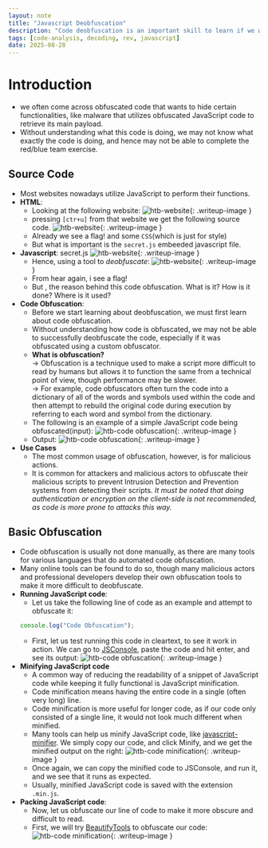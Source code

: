 ```yaml
---
layout: note
title: "Javascript Deobfuscation"
description: "Code deobfuscation is an important skill to learn if we want to be skilled in code analysis and reverse engineering."
tags: [code-analysis, decoding, rev, javascript]
date: 2025-08-28
---
```


# Introduction
- we often come across obfuscated code that wants to hide certain functionalities, like malware that utilizes obfuscated JavaScript code to retrieve its main payload. 
-  Without understanding what this code is doing, we may not know what exactly the code is doing, and hence may not be able to complete the red/blue team exercise.

## Source Code
- Most websites nowadays utilize JavaScript to perform their functions. 
- **HTML**:
    - Looking at the following website:
    ![htb-website](/assets/img/js-src-code.PNG){: .writeup-image }
    - pressing `[ctr+u]` from that website we get the following source code.
    ![htb-website](/assets/img/js-src-code(1).PNG){: .writeup-image }
    - Already we see a flag! and some `CSS`(which is just for style)
    - But what is important is the `secret.js` embeeded javascript file.
- **Javascript**: secret.js
    ![htb-website](/assets/img/js-src-code(2).PNG){: .writeup-image }
    - Hence, using a tool to *deobfuscate*:
    ![htb-website](/assets/img/js-src-code(3).PNG){: .writeup-image }
    - From hear again, i see a flag!
    - But , the reason behind this code obfuscation. What is it? How is it done? Where is it used?
- **Code Obfuscation**:
    - Before we start learning about deobfuscation, we must first learn about code obfuscation.
    - Without understanding how code is obfuscated, we may not be able to successfully deobfuscate the code, especially if it was obfuscated using a custom obfuscator.
    - **What is obfuscation?** <br>
    -> Obfuscation is a technique used to make a script more difficult to read by humans but allows it to function the same from a technical point of view, though performance may be slower.<br>
    -> For example, code obfuscators often turn the code into a dictionary of all of the words and symbols used within the code and then attempt to rebuild the original code during execution by referring to each word and symbol from the dictionary. 
    - The following is an example of a simple JavaScript code being obfuscated(input):
    ![htb-code obfuscation](/assets/img/js-src-code(4).PNG){: .writeup-image }
    - Output:
    ![htb-code obfuscation](/assets/img/js-src-code(5).PNG){: .writeup-image }
- **Use Cases**
    - The most common usage of obfuscation, however, is for malicious actions.
    - It is common for attackers and malicious actors to obfuscate their malicious scripts to prevent Intrusion Detection and Prevention systems from detecting their scripts. 
_It must be noted that doing authentication or encryption on the client-side is not recommended, as code is more prone to attacks this way._

## Basic Obfuscation
- Code obfuscation is usually not done manually, as there are many tools for various languages that do automated code obfuscation. 
- Many online tools can be found to do so, though many malicious actors and professional developers develop their own obfuscation tools to make it more difficult to deobfuscate.
- **Running JavaScript code**:
    - Let us take the following line of code as an example and attempt to obfuscate it:
    ```javascript
    console.log("Code Obfuscation");
    ```
    - First, let us test running this code in cleartext, to see it work in action. We can go to <a href="https://jsconsole.com/" target="_blank">JSConsole</a>, paste the code and hit enter, and see its output:
    ![htb-code obfuscation](/assets/img/js-src-code(6).PNG){: .writeup-image }
- **Minifying JavaScript code**
    - A common way of reducing the readability of a snippet of JavaScript code while keeping it fully functional is JavaScript minification.
    - Code minification means having the entire code in a single (often very long) line.
    - Code minification is more useful for longer code, as if our code only consisted of a single line, it would not look much different when minified.
    - Many tools can help us minify JavaScript code, like <a href="https://www.toptal.com/developers/javascript-minifier" target="_blank">javascript-minifier</a>. We simply copy our code, and click Minify, and we get the minified output on the right:
    ![htb-code minification](/assets/img/js-src-code(7).PNG){: .writeup-image }
    - Once again, we can copy the minified code to JSConsole, and run it, and we see that it runs as expected.
    -  Usually, minified JavaScript code is saved with the extension `.min.js`.
- **Packing JavaScript code**:
    - Now, let us obfuscate our line of code to make it more obscure and difficult to read.
    - First, we will try <a href="https://beautifytools.com/javascript-obfuscator.php" target="_blank">BeautifyTools</a> to obfuscate our code:
    ![htb-code minification](/assets/img/js-src-code(8).PNG){: .writeup-image }





